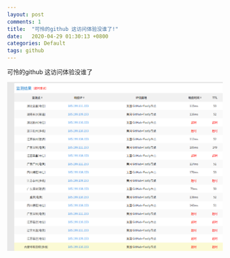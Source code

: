 ```yaml
---
layout: post
comments: 1
title:  "可怜的github 这访问体验没谁了!"
date:   2020-04-29 01:30:13 +0800
categories: Default
tags: github
---
```




可怜的github 这访问体验没谁了

![github访问速度](/img/截图_2020-04-30_21-54-49.png)
